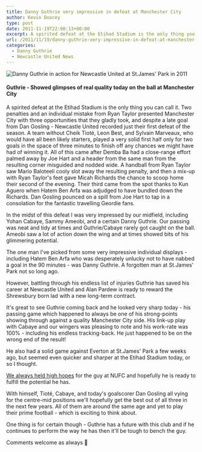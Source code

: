 ```yaml
---
title: Danny Guthrie very impressive in defeat at Manchester City
author: Kevin Doocey
type: post
date: 2011-11-19T22:00:13+00:00
excerpt: A spirited defeat at the Etihad Stadium is the only thing you can call it. Two penalties and an individual mistake from Ryan Taylor presented Manchester City with..
url: /2011/11/19/danny-guthrie-very-impressive-in-defeat-at-manchester-city/
categories:
  - Danny Guthrie
  - Newcastle United News
---
```


![Danny Guthrie in action for Newcastle United at St.James' Park in 2011](https://www.tynetime.com/wp-content/uploads/2011/11/Danny-Guthrie-Newcastle-United.jpg "Danny-Guthrie-Newcastle-United")

#### Guthrie - Showed glimpses of real quality today on the ball at Manchester City

A spirited defeat at the Etihad Stadium is the only thing you can call it. Two penalties and an individual mistake from Ryan Taylor presented Manchester City with three opportunities that they gladly took, and despite a late goal from Dan Gosling - Newcastle United recorded just their first defeat of the season. A team without Cheik Tioté, Leon Best, and Sylvain Marveaux, who would have all been likely starters, played a very solid first half only for two goals in the space of three minutes to finish off any chances we might have had of winning it. All of this came after Demba Ba had a close-range effort palmed away by Joe Hart and a header from the same man from the resulting corner misguided and nodded wide. A handball from Ryan Taylor saw Mario Baloteeli cooly slot away the resulting penalty, and then a mix-up with Ryan Taylor's feet gave Micah Richards the chance to scoop home their second of the evening. Their third came from the spot thanks to Kun Aguero when Hatem Ben Arfa was adjudged to have bundled down the Richards. Dan Gosling pounced on a spill from Joe Hart to tap in a consolation for the fantastic travelling Geordie fans.

In the midst of this defeat I was very impressed by our midfield, including Yohan Cabaye, Sammy Ameobi, and a certain Danny Guthrie. Our passing was neat and tidy at times and Guthrie/Cabaye rarely got caught on the ball. Ameobi saw a lot of action down the wing and at times showed bits of his glimmering potential.

The one man I've picked from some very impressive individual displays - including Hatem Ben Arfa who was desperately unlucky not to have nabbed a goal in the 90 minutes - was Danny Guthrie. A forgotten man at St.James' Park not so long ago.

However, battling through his endless list of injuries Guthrie has saved his career at Newcastle United and Alan Pardew is ready to reward the Shrewsbury born lad with a new long-term contract.

It's great to see Guthrie coming back and he looked very sharp today - his passing game which happened to always be one of his strong-points showing through against a quality Manchester City side. His link-up play with Cabaye and our wingers was pleasing to note and his work-rate was 100% - including his endless tracking-back. He just happened to be on the wrong end of the result!

He also had a solid game against Everton at St.James' Park a few weeks ago, but seemed even quicker and sharper at the Etihad Stadium today, or so I thought.

[We always held high hopes](https://www.tynetime.com/2010/01/13/danny-guthrie-can-be-a-brilliant-player-for-newcastle-united/ "Tyne Time's take on Danny Guthrie") for the guy at NUFC and hopefully he is ready to fulfill the potential he has.

With himself, Tioté, Cabaye, and today's goalscorer Dan Gosling all vying for the centre-mid positions we'll hopefully get the best out of all three in the next few years. All of them are around the same age and yet to play their prime football - which is exciting to think about.

One thing is for certain though - Guthrie has a future with this club and if he continues to perform the way he has then it'll be tough to bench the guy.

Comments welcome as always 🙂

